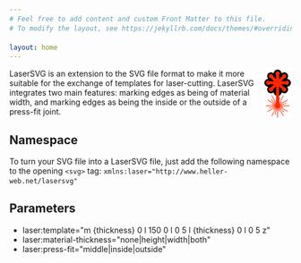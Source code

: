 ```yaml
---
# Feel free to add content and custom Front Matter to this file.
# To modify the layout, see https://jekyllrb.com/docs/themes/#overriding-theme-defaults

layout: home
---
```

<img align="right" src="LaserSVG.svg" width="50px" alt="LaserSVG Logo"> 
LaserSVG is an extension to the SVG file format to make it more suitable for the exchange of templates for laser-cutting. LaserSVG integrates two main features: marking edges as being of material width, and marking edges as being the inside or the outside of a press-fit joint.



## Namespace
To turn your SVG file into a LaserSVG file, just add the following namespace to the opening `<svg>` tag: 
	`xmlns:laser="http://www.heller-web.net/lasersvg"`

## Parameters
* laser:template="m {thickness} 0 
            l 150 0 l 0 5 l {thickness} 0 l 0 5 z"
* laser:material-thickness="none|height|width|both"
* laser:press-fit="middle|inside|outside"